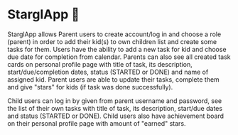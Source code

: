 # StarglApp 👋

StarglApp allows Parent users to create account/log in and choose a role (parent) in order to add their kid(s) to own children list and create some tasks for them.
Users have the ability to add a new task for kid and choose due date for completion from calendar. Parents can also see all created task cards on personal profile 
page with title of task, its description, start/due/completion dates, status (STARTED or DONE) and name of assigned kid. Parent users are able to update their tasks, complete them and give "stars" for kids (if task was done successfully).

Child users can log in by given from parent username and password, see the list of their own tasks with title of task, its description, start/due dates and 
status (STARTED or DONE). Child users also have achievement board on their personal profile page with amount of "earned" stars.

